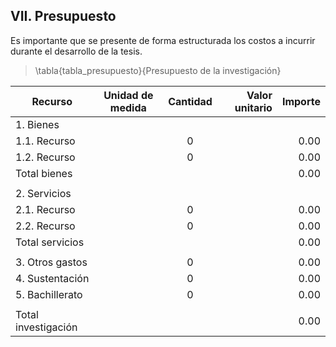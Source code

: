 ## VII. Presupuesto

Es importante que se presente de forma estructurada los costos a incurrir durante el 
desarrollo de la tesis.

> \tabla{tabla_presupuesto}{Presupuesto de la investigación}


| Recurso | Unidad de medida | Cantidad | Valor unitario | Importe 
| - | - | :-: | -: | -:
| 1. Bienes
| 1.1. Recurso | | 0 | | 0.00 
| 1.2. Recurso | | 0 | | 0.00 
| Total bienes | | | | 0.00 
| |
| 2. Servicios | | | | 
| 2.1. Recurso | | 0 | | 0.00 
| 2.2. Recurso | | 0 | | 0.00 
| Total servicios | | | | 0.00 
| |
| 3. Otros gastos | | 0 | | 0.00 
| 4. Sustentación | | 0 | | 0.00 
| 5. Bachillerato | | 0 | | 0.00 
| |
| Total investigación | | | | 0.00
